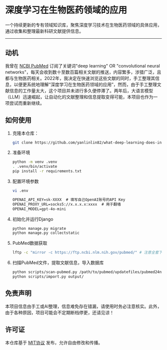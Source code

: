 # 深度学习在生物医药领域的应用

一个持续更新的专有领域知识库，聚焦深度学习技术在生物医药领域的具体应用，通过收集和整理最新科研文献提供信息。

---

## 动机

我曾在 [NCBI PubMed](https://pubmed.ncbi.nlm.nih.gov/) 订阅了关键词"deep learning" OR "convolutional neural networks"，每天会收到数十至数百篇相关文献的推送，内容繁多，涉猎广泛，且都与生物医药相关。2022年，我决定在快速浏览这些文献的同时，手工整理其信息，以便更系统地理解“深度学习在生物医药领域的应用”，然而，由于手工整理文献信息的工作量太大，这个项目并未进行多久便停滞了。两年后，大语言模型（LLM）迅速崛起，让自动化的文献整理和信息提取变得可能，本项目也作为一项尝试而重新继续。

## 如何使用

1. 克隆本仓库：

    ```sh
    git clone https://github.com/yanlinlin82/what-deep-learning-does-in-biomedicine.git
    ```

2. 准备环境

    ```sh
    python -m venv .venv
    . .venv/bin/activate
    pip install -r requirements.txt
    ```

3. 配置环境参数

    ```sh
    vi .env
    ```

    ```txt
    OPENAI_API_KEY=sk-XXXX  # 填写自己OpenAI账号的API Key
    OPENAI_PROXY_URL=socks5://x.x.x.x:xxxx  # 用于翻墙
    OPENAI_MODEL=gpt-4o-mini
    ```
  
4. 初始化并运行Django

    ```sh
    python manage.py migrate
    python manage.py collectstatic
    ```

5. PubMed数据获取

    ```sh
    lftp -c "mirror -c https://ftp.ncbi.nlm.nih.gov/pubmed/" # 注意全套下载有超过50G
    ```

6. 扫描PubMed文件，提取文献信息，导入数据库

    ```sh
    python scripts/scan-pubmed.py /path/to/pubmed/updatefiles/pubmed24nXXXX.xml.gz
    python scripts/import.py output/
    ```

## 免责声明

本项目信息由手工或AI整理，信息难免存在错漏，请使用时务必注意核实。此外，由于各种原因，项目可能会不定期断档停更，还请见谅！

## 许可证

本仓库基于 [MIT协议](LICENSE) 发布，允许自由修改和传播。
